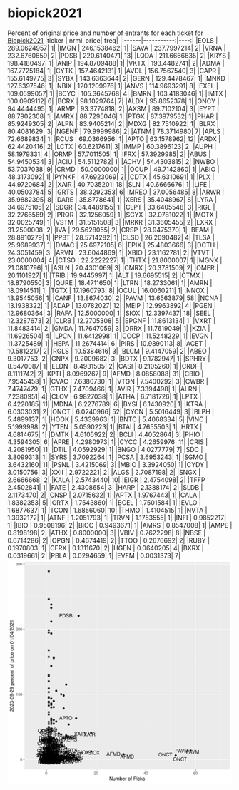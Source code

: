 # biopick2021
Percent of original price and number of entrants for each ticket for [Biopick2021](https://twitter.com/hashtag/Biopick2021)
|ticker |  nrml_price| freq|
|:------|-----------:|----:|
|EOLS   | 289.0624957|    1|
|IMGN   | 246.1538462|    1|
|SAVA   | 237.7997214|    2|
|VRNA   | 232.6760659|    2|
|PDSB   | 220.6140471|   13|
|LQDA   | 211.6666635|    2|
|KRYS   | 198.4180497|    1|
|ANIP   | 194.8709488|    1|
|VKTX   | 193.4482741|    2|
|ADMA   | 167.7725184|    1|
|CYTK   | 157.4642131|    1|
|AVDL   | 156.7567540|    3|
|CAPR   | 155.6149775|    3|
|SYBX   | 143.6363644|    2|
|GERN   | 129.4478467|    1|
|MNKD   | 127.6397546|    1|
|NBIX   | 120.1209976|    1|
|ANVS   | 114.9693291|    8|
|EXEL   | 109.0599057|    1|
|BCYC   | 105.3645768|    4|
|BMRN   | 103.4183046|    1|
|IMTX   | 100.0909112|    6|
|BCRX   |  98.1029764|    7|
|ALDX   |  95.8652378|    1|
|ONCY   |  94.4444495|    1|
|ARMP   |  93.3774818|    2|
|AXSM   |  89.7102104|    3|
|EYPT   |  88.7902308|    1|
|AMRX   |  88.7295046|    1|
|PTGX   |  87.3979532|    1|
|PHAR   |  85.9249305|    2|
|ALPN   |  83.9405214|    2|
|MDXG   |  82.7510922|    1|
|BLRX   |  80.4081629|    3|
|NGENF  |  79.9999986|    2|
|ATNM   |  78.3714980|    7|
|APLS   |  72.6689834|    1|
|RCUS   |  69.0366956|    1|
|APTO   |  63.1578962|   12|
|ARDX   |  62.4420416|    2|
|LCTX   |  60.6217611|    3|
|IMMP   |  60.3896123|    2|
|AUPH   |  58.1979331|    4|
|ORMP   |  57.7011505|    1|
|IFRX   |  57.3929985|    2|
|ABUS   |  54.9450534|    3|
|ACIU   |  54.5112782|    1|
|ACHV   |  54.4303815|    2|
|NWBO   |  53.7037038|    9|
|CRMD   |  50.0000000|    1|
|OCUP   |  49.7142860|    1|
|ABIO   |  48.3173092|    1|
|PYNKF  |  47.6923069|    2|
|CDTX   |  45.6310691|    1|
|PLX    |  44.9720684|    2|
|XAIR   |  40.7035201|   18|
|SLN    |  40.6666676|    1|
|LIFE   |  40.0503784|    5|
|GRTS   |  38.3292353|    6|
|MREO   |  37.0056485|    8|
|ARWR   |  35.9882395|    8|
|DARE   |  35.8778641|    1|
|XERS   |  35.4048967|    8|
|LYRA   |  34.6975105|    2|
|SDGR   |  34.4489155|    1|
|CLPT   |  33.6405548|    3|
|RIGL   |  32.2766569|    2|
|PRQR   |  32.1256059|    1|
|SCYX   |  32.0781022|    1|
|MGTX   |  32.0025749|    1|
|VSTM   |  31.5151508|    3|
|MRKR   |  31.3605455|    2|
|LXRX   |  31.2500008|    2|
|IVA    |  29.5628055|    2|
|CRSP   |  28.9475370|    1|
|BEAM   |  28.8910279|    1|
|PPBT   |  28.5714282|    1|
|CLSD   |  26.2090482|    4|
|TLSA   |  25.9689937|    1|
|DMAC   |  25.6972105|    6|
|EPIX   |  25.4803666|    3|
|DCTH   |  24.3051459|    3|
|ARVN   |  23.6044869|    1|
|XBIO   |  23.1162781|    2|
|VTVT   |  23.0000004|    4|
|CTSO   |  22.2222227|    1|
|THTX   |  21.8000007|    1|
|MGNX   |  21.0810796|    1|
|ASLN   |  20.4301069|    3|
|CMRX   |  20.3781509|    2|
|OMER   |  20.1101927|    1|
|TRIB   |  19.9445997|    1|
|ALT    |  19.6695515|    2|
|CTMX   |  18.8790550|    3|
|QURE   |  18.4711650|    1|
|LTRN   |  18.2733061|    1|
|AMRN   |  18.0914511|    1|
|TGTX   |  17.1960793|    8|
|OCUL   |  16.0060211|    1|
|NNOX   |  13.9545056|    1|
|CANF   |  13.8674030|    2|
|PAVM   |  13.6563879|   58|
|NCNA   |  13.1938322|    1|
|ADAP   |  13.0782027|   12|
|MEIP   |  12.9963892|    4|
|PGEN   |  12.9680364|    3|
|RAFA   |  12.5000000|    1|
|SIOX   |  12.3397437|   18|
|SEEL   |  12.3287673|    2|
|CLRB   |  12.2705308|    5|
|EPGNF  |  11.8613134|    1|
|VXRT   |  11.8483414|    2|
|GMDA   |  11.7647059|    3|
|DRRX   |  11.7619049|    1|
|KZIA   |  11.6926504|    4|
|LPCN   |  11.6412998|    1|
|COCP   |  11.5248229|    1|
|EVGN   |  11.3725489|    1|
|HEPA   |  11.2674414|    6|
|PIRS   |  10.9890113|    8|
|ACET   |  10.5812217|    2|
|RGLS   |  10.5384616|    3|
|BLCM   |   9.4147059|    2|
|ABEO   |   9.3017753|    2|
|GNPX   |   9.2009682|    3|
|BDTX   |   9.1782947|    1|
|SPHRY  |   8.5470087|    1|
|ELDN   |   8.4931505|    2|
|CASI   |   8.2105260|    1|
|CRDF   |   8.1111742|    2|
|KPTI   |   8.0969267|    9|
|AFMD   |   8.0858088|   31|
|CBIO   |   7.9545458|    1|
|CVAC   |   7.6380730|    1|
|VTGN   |   7.5400292|    3|
|CWBR   |   7.4747479|    1|
|GTHX   |   7.4709466|    1|
|AVIR   |   7.3394498|    1|
|ALRN   |   7.2380951|    4|
|CLOV   |   6.9827038|    1|
|ATHA   |   6.7181726|    1|
|LPTX   |   6.4220185|   11|
|MDNA   |   6.2276789|    6|
|BYSI   |   6.1430920|    1|
|KTRA   |   6.0303031|    2|
|ONCT   |   6.0240966|   52|
|CYCN   |   5.5016449|    3|
|BLPH   |   5.4899137|    1|
|HOOK   |   5.4339963|    1|
|BNTC   |   5.4068334|    5|
|VINC   |   5.1999998|    2|
|YTEN   |   5.0590223|    1|
|BTAI   |   4.7655503|    1|
|HRTX   |   4.6814675|    1|
|DMTK   |   4.6105922|    2|
|BCLI   |   4.4052864|    3|
|PHIO   |   4.3594305|    6|
|APRE   |   4.2980973|    1|
|CYCC   |   4.2659976|   11|
|CRIS   |   4.2081950|   11|
|DTIL   |   4.0592929|    1|
|BNGO   |   4.0277779|    7|
|SDC    |   3.8099313|    1|
|SYRS   |   3.7092264|    1|
|PCSA   |   3.6953243|    1|
|SGMO   |   3.6432160|   11|
|PSNL   |   3.4215069|    3|
|MBIO   |   3.3924050|    1|
|CYDY   |   3.0150756|    3|
|XXII   |   2.9722221|    2|
|ALGS   |   2.7087198|    2|
|SNGX   |   2.6666668|    2|
|KALA   |   2.5743440|   10|
|EIGR   |   2.4754098|    2|
|TFFP   |   2.4502841|    1|
|FATE   |   2.4308654|    3|
|HARP   |   2.1388174|    2|
|SLDB   |   2.1173470|    2|
|CNSP   |   2.0715632|    1|
|APTX   |   1.9767443|    1|
|CALA   |   1.8382353|    5|
|GRTX   |   1.7543860|    1|
|BCEL   |   1.7501584|    1|
|EVLO   |   1.6877637|    1|
|TCON   |   1.6856060|   10|
|THMO   |   1.4104515|    1|
|NVTA   |   1.3932172|    1|
|ATNF   |   1.2051793|    1|
|TRVN   |   1.1753555|    1|
|INFI   |   0.9852217|    1|
|IBIO   |   0.9508196|    2|
|BIOC   |   0.9493671|    1|
|AMRS   |   0.8547008|    1|
|AMPE   |   0.8198198|    2|
|ATHX   |   0.8000000|    3|
|VBIV   |   0.7622298|    8|
|NBSE   |   0.6714286|    2|
|OPGN   |   0.4674419|    2|
|TTOO   |   0.2676692|    2|
|RUBY   |   0.1970803|    1|
|CFRX   |   0.1311670|    2|
|HGEN   |   0.0640205|    4|
|BXRX   |   0.0319661|    2|
|PBLA   |   0.0294659|    1|
|EVFM   |   0.0031373|    7|
![retvspicks](biopicks.png?raw=true)
